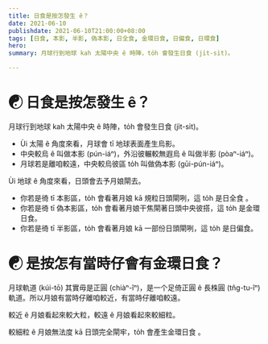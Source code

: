 ```yaml
---
title: 日食是按怎發生 ê？
date: 2021-06-10
publishdate: 2021-06-10T21:00:00+08:00
tags: [日食, 本影, 半影, 偽本影, 日全食, 金環日食, 日偏食, 日環食]
hero:
summary: 月球行到地球 kah 太陽中央 ê 時陣，to̍h 會發生日食 (ji̍t-si̍t)。

---
```


# ☯ 日食是按怎發生 ê？

月球行到地球 kah 太陽中央 ê 時陣，to̍h 會發生日食 (ji̍t-si̍t)。

- Ùi 太陽 ê 角度來看，月球會 tī 地球表面產生烏影。
- 中央較烏 ê 叫做本影 (pún-iáⁿ)，外沿彼輾較無遐烏 ê 叫做半影 (pòaⁿ-iáⁿ)。
- 月球若是離咱較遠，中央較烏彼區 to̍h 叫做偽本影 (gūi-pún-iáⁿ)。

Ùi 地球 ê 角度來看，日頭會去予月娘閘去。

- 你若是徛 tī 本影區，to̍h 會看著月娘 kā 規粒日頭閘咧，這 to̍h 是日全食 。
- 你若是徛 tī 偽本影區，to̍h 會看著月娘干焦閘著日頭中央彼搭，這 to̍h 是金環日食。
- 你若是徛 tī 半影區，to̍h 會看著月娘 kā 一部份日頭閘咧，這 to̍h 是日偏食。

# ☯ 是按怎有當時仔會有金環日食？

月球軌道 (kúi-tō) 其實毋是正圓 (chiàⁿ-îⁿ)，是一个足倚正圓 ê 長株圓 (tn̂g-tu-îⁿ) 軌道。所以月娘有當時仔離咱較近，有當時仔離咱較遠。

較近 ê 月娘看起來較大粒，較遠 ê 月娘看起來較細粒。

較細粒 ê 月娘無法度 kā 日頭完全閘牢，to̍h 會產生金環日食 。






[movie]: https://www.timeanddate.com/eclipse/in/taiwan/taipei
